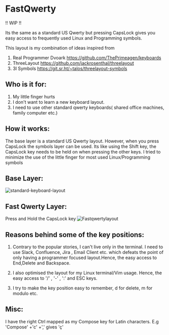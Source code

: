 # FastQwerty
!! WIP !! 

Its the same as a standard US Qwerty but pressing CapsLock gives you easy access to frequently used Linux and Programming symbols.

This layout is my combination of ideas inspired from 
1) Real Programmer Dvoark https://github.com/ThePrimeagen/keyboards
2) ThreeLayout https://github.com/jackrosenthal/threelayout
3) 3l Symbols https://git.sr.ht/~talos/threelayout-symbols

## Who is it for:

1) My little finger hurts
2) I don't want to learn a new keyboard layout.
3) I need to use other standard qwerty keyboards( shared office machines, family computer etc.)

## How it works:

The base layer is a standard US Qwerty layout. However, when you press CapsLock the symbols layer can be used. Its like using the Shift key, the CapsLock key needs to be held on when pressing the other keys.
I tried to minimize the use of the little finger for most used Linux/Programming symbols


## Base Layer:

![standard-keyboard-layout](https://user-images.githubusercontent.com/63067113/173186914-4de4caf5-124a-4b53-9b2f-e0b369f90cf1.jpg)

## Fast Qwerty Layer:
Press and Hold the CapsLock key
![Fastqwertylayout](https://user-images.githubusercontent.com/63067113/173186962-a1307c92-5222-47b6-ae71-936543c7d339.png)


## Reasons behind some of the key positions:

1) Contrary to the popular stories, I can't live only in the terminal. I need to use Slack, Confluence, Jira , Email Client etc. which defeats the point of only having a programmer focused layout.Hence, the easy access to End,Delete and Backspace.

2) I also optimised the layout for my Linux terminal/Vim usage. Hence, the easy access to  '/\' , '-' , ':' and ESC keys. 
3) I try to make the key position easy to remember, d for delete, m for modulo etc. 

## Misc: 

I have the right Ctrl mapped as my Compose key for Latin characters. E.g 'Compose' +'c' +',' gives 'ç' 

